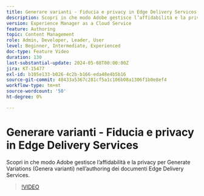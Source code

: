 ```yaml
---
title: Generare varianti - Fiducia e privacy in Edge Delivery Services
description: Scopri in che modo Adobe gestisce l’affidabilità e la privacy per Generate Variations (Genera varianti) nell’authoring dei documenti Edge Delivery Services.
version: Experience Manager as a Cloud Service
feature: Authoring
topic: Content Management
role: Admin, Developer, Leader, User
level: Beginner, Intermediate, Experienced
doc-type: Feature Video
duration: 130
last-substantial-update: 2024-05-08T00:00:00Z
jira: KT-15477
exl-id: b105e133-b026-4c2b-b166-eda48e4b5b16
source-git-commit: 48433a5367c281cf5a1c106b08a1306f1b0e8ef4
workflow-type: tm+mt
source-wordcount: '50'
ht-degree: 0%

---
```


# Generare varianti - Fiducia e privacy in Edge Delivery Services

Scopri in che modo Adobe gestisce l’affidabilità e la privacy per Generate Variations (Genera varianti) nell’authoring dei documenti Edge Delivery Services.

>[!VIDEO](https://video.tv.adobe.com/v/3440022/?learn=on&captions=ita)
